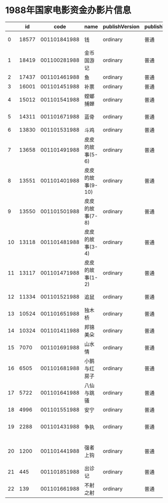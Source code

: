 # 1988年国家电影资金办影片信息


|    | id |  code  |  name  | publishVersion | publishVersionName |   type  |  typeName  |   producerName  |  publisherName  |  publishDate   |
| ---- | ---- | ---- | ---- | ---- | ----| ---- | ---- | ---- | ---- | ---- |
| 0 |  18577 |  001101841988 |  钱 |  ordinary |  普通 |  cartoon |  动画片 |  北京光线影业有限公司 |  暂空 |  570643200000|
| 1 |  18419 |  001100281988 |  金币国游记 |  ordinary |  普通 |  cartoon |  动画片 |  未填写 |  暂空 |  570643200000|
| 2 |  17437 |  001101461988 |  鱼 |  ordinary |  普通 |  cartoon |  动画片 |  暂空 |  暂空 |  570643200000|
| 3 |  16001 |  001101451988 |  补票 |  ordinary |  普通 |  cartoon |  动画片 |  暂空 |  暂空 |  570643200000|
| 4 |  15012 |  001101541988 |  螳螂捕蝉 |  ordinary |  普通 |  cartoon |  动画片 |  美国海德公园娱乐公司 |  暂空 |  570643200000|
| 5 |  14311 |  001101671988 |  蓝骨 |  ordinary |  普通 |  cartoon |  动画片 |  暂空 |  中国电影集团公司 |  570643200000|
| 6 |  13830 |  001101531988 |  斗鸡 |  ordinary |  普通 |  cartoon |  动画片 |  暂空 |  暂空 |  570643200000|
| 7 |  13658 |  001101491988 |  皮皮的故事(5-6) |  ordinary |  普通 |  cartoon |  动画片 |  暂空 |  暂空 |  570643200000|
| 8 |  13551 |  001101401988 |  皮皮的故事(9-10) |  ordinary |  普通 |  cartoon |  动画片 |  暂空 |  暂空 |  570643200000|
| 9 |  13550 |  001101501988 |  皮皮的故事(7-8) |  ordinary |  普通 |  cartoon |  动画片 |  云南皓月文化传播有限公司 |  暂空 |  570643200000|
| 10 |  13118 |  001101481988 |  皮皮的故事(3-4) |  ordinary |  普通 |  cartoon |  动画片 |  暂空 |  暂空 |  570643200000|
| 11 |  13117 |  001101471988 |  皮皮的故事(1-2) |  ordinary |  普通 |  cartoon |  动画片 |  未填写 |  暂空 |  570643200000|
| 12 |  11334 |  001101521988 |  追鼠 |  ordinary |  普通 |  cartoon |  动画片 |  美国海德公园娱乐公司 |  暂空 |  570643200000|
| 13 |  10524 |  001101651988 |  独木桥 |  ordinary |  普通 |  cartoon |  动画片 |  暂空 |  暂空 |  570643200000|
| 14 |  10324 |  001101411988 |  邦锦美朵 |  ordinary |  普通 |  cartoon |  动画片 |  暂空 |  暂空 |  570643200000|
| 15 |  7070 |  001101691988 |  山水情 |  ordinary |  普通 |  cartoon |  动画片 |  暂空 |  暂空 |  570643200000|
| 16 |  6505 |  001101681988 |  小鹅与红房子 |  ordinary |  普通 |  cartoon |  动画片 |  未填写 |  暂空 |  570643200000|
| 17 |  5722 |  001101641988 |  八仙与跳骚 |  ordinary |  普通 |  cartoon |  动画片 |  暂空 |  中国电影集团公司 |  570643200000|
| 18 |  4996 |  001101551988 |  安宁 |  ordinary |  普通 |  cartoon |  动画片 |  暂空 |  暂空 |  570643200000|
| 19 |  2288 |  001101431988 |  争执 |  ordinary |  普通 |  cartoon |  动画片 |  北京创磁空间影视文化传媒有限公司 |  暂空 |  570643200000|
| 20 |  1200 |  001101441988 |  强者上钩 |  ordinary |  普通 |  cartoon |  动画片 |  中高郝意思（北京）影视文化发展有限公司 |  暂空 |  570643200000|
| 21 |  445 |  001101851988 |  出诊记 |  ordinary |  普通 |  cartoon |  动画片 |  未填写 |  暂空 |  570643200000|
| 22 |  139 |  001101661988 |  不射之射 |  ordinary |  普通 |  cartoon |  动画片 |  上海炫动传播股份有限公司 |  暂空 |  570643200000|

